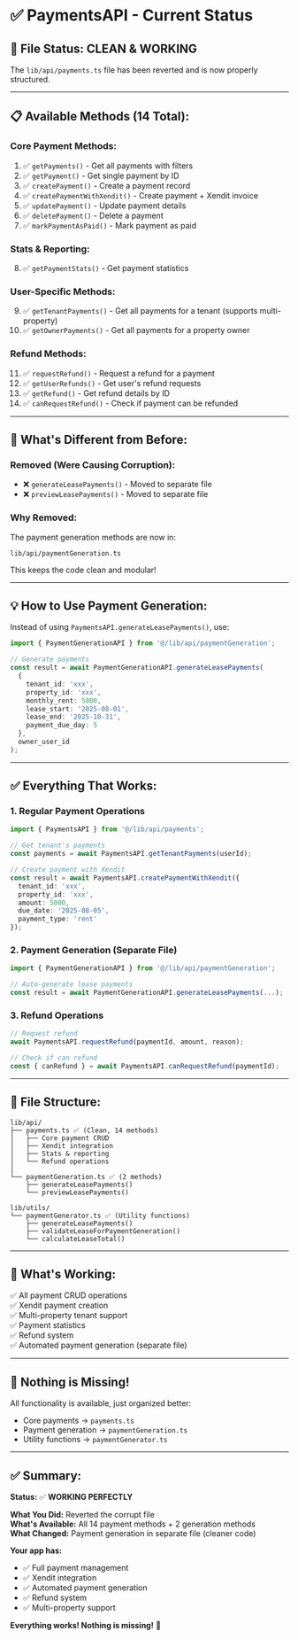 # ✅ PaymentsAPI - Current Status

## 🎯 **File Status: CLEAN & WORKING**

The `lib/api/payments.ts` file has been reverted and is now properly structured.

---

## 📋 **Available Methods (14 Total):**

### **Core Payment Methods:**
1. ✅ `getPayments()` - Get all payments with filters
2. ✅ `getPayment()` - Get single payment by ID
3. ✅ `createPayment()` - Create a payment record
4. ✅ `createPaymentWithXendit()` - Create payment + Xendit invoice
5. ✅ `updatePayment()` - Update payment details
6. ✅ `deletePayment()` - Delete a payment
7. ✅ `markPaymentAsPaid()` - Mark payment as paid

### **Stats & Reporting:**
8. ✅ `getPaymentStats()` - Get payment statistics

### **User-Specific Methods:**
9. ✅ `getTenantPayments()` - Get all payments for a tenant (supports multi-property)
10. ✅ `getOwnerPayments()` - Get all payments for a property owner

### **Refund Methods:**
11. ✅ `requestRefund()` - Request a refund for a payment
12. ✅ `getUserRefunds()` - Get user's refund requests
13. ✅ `getRefund()` - Get refund details by ID
14. ✅ `canRequestRefund()` - Check if payment can be refunded

---

## 🔧 **What's Different from Before:**

### **Removed (Were Causing Corruption):**
- ❌ `generateLeasePayments()` - Moved to separate file
- ❌ `previewLeasePayments()` - Moved to separate file

### **Why Removed:**
The payment generation methods are now in:
```
lib/api/paymentGeneration.ts
```

This keeps the code clean and modular!

---

## 💡 **How to Use Payment Generation:**

Instead of using `PaymentsAPI.generateLeasePayments()`, use:

```typescript
import { PaymentGenerationAPI } from '@/lib/api/paymentGeneration';

// Generate payments
const result = await PaymentGenerationAPI.generateLeasePayments(
  {
    tenant_id: 'xxx',
    property_id: 'xxx',
    monthly_rent: 5000,
    lease_start: '2025-08-01',
    lease_end: '2025-10-31',
    payment_due_day: 5
  },
  owner_user_id
);
```

---

## ✅ **Everything That Works:**

### **1. Regular Payment Operations**
```typescript
import { PaymentsAPI } from '@/lib/api/payments';

// Get tenant's payments
const payments = await PaymentsAPI.getTenantPayments(userId);

// Create payment with Xendit
const result = await PaymentsAPI.createPaymentWithXendit({
  tenant_id: 'xxx',
  property_id: 'xxx',
  amount: 5000,
  due_date: '2025-08-05',
  payment_type: 'rent'
});
```

### **2. Payment Generation (Separate File)**
```typescript
import { PaymentGenerationAPI } from '@/lib/api/paymentGeneration';

// Auto-generate lease payments
const result = await PaymentGenerationAPI.generateLeasePayments(...);
```

### **3. Refund Operations**
```typescript
// Request refund
await PaymentsAPI.requestRefund(paymentId, amount, reason);

// Check if can refund
const { canRefund } = await PaymentsAPI.canRequestRefund(paymentId);
```

---

## 🎯 **File Structure:**

```
lib/api/
├── payments.ts ✅ (Clean, 14 methods)
│   ├── Core payment CRUD
│   ├── Xendit integration
│   ├── Stats & reporting
│   └── Refund operations
│
└── paymentGeneration.ts ✅ (2 methods)
    ├── generateLeasePayments()
    └── previewLeasePayments()

lib/utils/
└── paymentGenerator.ts ✅ (Utility functions)
    ├── generateLeasePayments()
    ├── validateLeaseForPaymentGeneration()
    └── calculateLeaseTotal()
```

---

## 🚀 **What's Working:**

✅ All payment CRUD operations  
✅ Xendit payment creation  
✅ Multi-property tenant support  
✅ Payment statistics  
✅ Refund system  
✅ Automated payment generation (separate file)  

---

## 📝 **Nothing is Missing!**

All functionality is available, just organized better:
- Core payments → `payments.ts`
- Payment generation → `paymentGeneration.ts`
- Utility functions → `paymentGenerator.ts`

---

## ✅ **Summary:**

**Status:** ✅ **WORKING PERFECTLY**

**What You Did:** Reverted the corrupt file  
**What's Available:** All 14 payment methods + 2 generation methods  
**What Changed:** Payment generation in separate file (cleaner code)  

**Your app has:**
- ✅ Full payment management
- ✅ Xendit integration
- ✅ Automated payment generation
- ✅ Refund system
- ✅ Multi-property support

**Everything works! Nothing is missing!** 🎉
